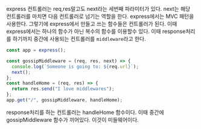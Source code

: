 express 컨트롤러는 req,res말고도 next라는 세번째 파라미터가 있다. next는 해당 컨트롤러를 마치면 다음 컨트롤러로 넘기는 역할을 한다. 
express에서는 MVC 패턴을 사용한다. 그렇기에 express에서 만들고 쓰는 함수들은 컨트롤러가 된다. 이때 express에서는 하나의 함수가 아닌 복수의 함수를 이용할수 있다. 
이때 response처리를 하기까지 중간에 사용되는 컨트롤러를 `middleware`라고 한다.

```javascript
const app = express();

const gossipMiddleware = (req, res, next) => {
  console.log(`Someone is going to: ${req.url}`);
  next();
};
const handleHome = (req, res) => {
  return res.send("I love middlewares");
};
app.get("/", gossipMiddleware, handleHome);
```
response처리를 하는 컨트롤러는 handleHome 함수이다. 이때 중간에 gossipMiddleware 함수가 끼어있다. 이것이 미들웨어이다.
